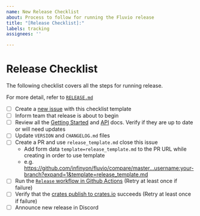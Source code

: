 ```yaml
---
name: New Release Checklist
about: Process to follow for running the Fluvio release
title: "[Release Checklist]:"
labels: tracking 
assignees: ''

---
```


# Release Checklist

The following checklist covers all the steps for running release.

For more detail, refer to [`RELEASE.md`](https://github.com/infinyon/fluvio/blob/master/RELEASE.md)

- [ ] Create a [new issue](https://github.com/infinyon/fluvio/issues/new?template=release_checklist.md) with this checklist template
- [ ] Inform team that release is about to begin
- [ ] Review all the [Getting Started](https://www.fluvio.io/docs/get-started/mac/) and [API](https://www.fluvio.io/api/) docs. Verify if they are up to date or will need updates
- [ ] Update `VERSION` and `CHANGELOG.md` files
- [ ] Create a PR and use `release_template.md` close this issue
  - Add form data `template=release_template.md` to the PR URL while creating in order to use template
  - e.g. https://github.com/infinyon/fluvio/compare/master...username:your-branch?expand=1&template=release_template.md
- [ ] Run the [`Release` workflow in Github Actions](https://github.com/infinyon/fluvio/actions/workflows/release.yml) (Retry at least once if failure)
- [ ] Verify that the [crates publish to crates.io](https://github.com/infinyon/fluvio/actions/workflows/publish_crates.yml) succeeds (Retry at least once if failure)
- [ ] Announce new release in Discord